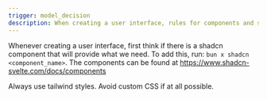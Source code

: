 ```yaml
---
trigger: model_decision
description: When creating a user interface, rules for components and style
---
```


Whenever creating a user interface, first think if there is a shadcn component that will provide what we need. To add this, run: `bun x shadcn <component_name>`. The components can be found at https://www.shadcn-svelte.com/docs/components

Always use tailwind styles. Avoid custom CSS if at all possible.

